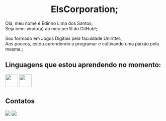 <h1 align="center"> ElsCorporation; </h1>

Olá, meu nome é Edinho Lima dos Santos; </br>
Seja bem-vindo(a) ao meu perfil do GitHub!;

Sou formado em Jogos Digitais pela faculdade Uniritter.; </br>
Aos poucos, estou aprendendo a programar e cultivando uma paixão pela mesma.;

## Linguagens que estou aprendendo no momento:
<img loading = "lazy" src="https://cdn.jsdelivr.net/gh/devicons/devicon@latest/icons/javascript/javascript-original.svg" width = "40" height = "40"/> <img loading = "lazy" src="https://cdn.jsdelivr.net/gh/devicons/devicon@latest/icons/git/git-original.svg" width = "40" height = "40" />

## Contatos
<div>
<a href = "mailto:edinho.lima.santos@gmail.com"><img loading="lazy" src="https://img.shields.io/badge/Gmail-D14836?style=for-the-badge&logo=gmail&logoColor=white" target="_blank"></a>
<a href="https://www.linkedin.com/in/els-corp/" target="_blank"><img loading="lazy" src="https://img.shields.io/badge/-LinkedIn-%230077B5?style=for-the-badge&logo=linkedin&logoColor=white" target="_blank"></a>   

  
</div>





